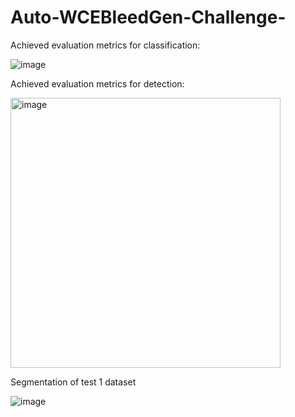# Auto-WCEBleedGen-Challenge-

Achieved evaluation metrics for classification:




![image](https://github.com/hritika1025/Auto-WCEBleedGen-Challenge-/assets/85786570/0d2c3c19-fc18-4d87-bf9c-8d8219084862)



Achieved evaluation metrics for detection:



<img width="432" alt="image" src="https://github.com/hritika1025/Auto-WCEBleedGen-Challenge-/assets/85919546/b40ec6ab-1f3e-478b-b7e2-e3c4e9bca743">



Segmentation of test 1 dataset



![image](https://github.com/hritika1025/Auto-WCEBleedGen-Challenge-/assets/85786570/66c0d6f4-a109-4144-9fba-8558f57d8060)
